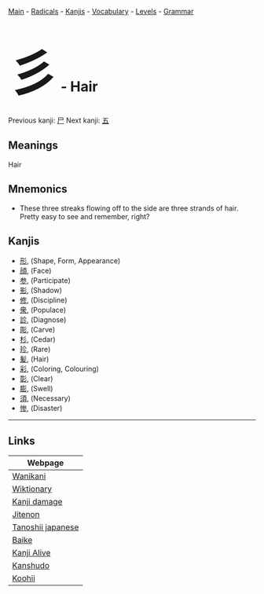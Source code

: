 <style> bigfont {font-size: 100px}</style>
[Main](../README.md) -
[Radicals](../radicals.md) -
[Kanjis](../kanjis.md) -
[Vocabulary](../vocabulary.md) -
[Levels](../levels.md) -
[Grammar](../grammar.md)
# <bigfont> 彡</bigfont> - Hair 

Previous kanji: [尸](尸.md) Next kanji: [五](五.md) 

## Meanings
 Hair
## Mnemonics
 * These three streaks flowing off to the side are three strands of hair. Pretty easy to see and remember, right?


## Kanjis
 * [形](../kanjis/形.md), (Shape, Form, Appearance)
* [顔](../kanjis/顔.md), (Face)
* [参](../kanjis/参.md), (Participate)
* [影](../kanjis/影.md), (Shadow)
* [修](../kanjis/修.md), (Discipline)
* [衆](../kanjis/衆.md), (Populace)
* [診](../kanjis/診.md), (Diagnose)
* [彫](../kanjis/彫.md), (Carve)
* [杉](../kanjis/杉.md), (Cedar)
* [珍](../kanjis/珍.md), (Rare)
* [髪](../kanjis/髪.md), (Hair)
* [彩](../kanjis/彩.md), (Coloring, Colouring)
* [彰](../kanjis/彰.md), (Clear)
* [膨](../kanjis/膨.md), (Swell)
* [須](../kanjis/須.md), (Necessary)
* [惨](../kanjis/惨.md), (Disaster)



---

## Links 

| Webpage |
| --- |
| [Wanikani          ](https://www.wanikani.com/kanji/彡) |
| [Wiktionary        ](https://en.wiktionary.org/wiki/彡) |
| [Kanji damage      ](http://www.kanjidamage.com/kanji/search?utf8=✓&q=彡) |
| [Jitenon           ](https://jitenon.com/kanji/彡) |
| [Tanoshii japanese ](https://www.tanoshiijapanese.com/dictionary/kanji.cfm?k=彡) |
| [Baike             ](https://baike.baidu.com/item/彡) |
| [Kanji Alive       ](https://app.kanjialive.com/彡) |
| [Kanshudo          ](https://www.kanshudo.com/searchmn?q=彡) |
| [Koohii            ](https://kanji.koohii.com/study/kanji/彡) |
